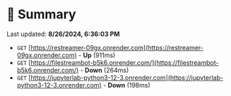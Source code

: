 # 📖 Summary
Last updated: **8/26/2024, 6:36:03 PM**

- `GET` [https://restreamer-09gx.onrender.com](https://restreamer-09gx.onrender.com) - **Up** (911ms)
- `GET` [https://filestreambot-b5k6.onrender.com/](https://filestreambot-b5k6.onrender.com/) - **Down** (264ms)
- `GET` [https://jupyterlab-python3-12-3.onrender.com](https://jupyterlab-python3-12-3.onrender.com) - **Down** (198ms)
